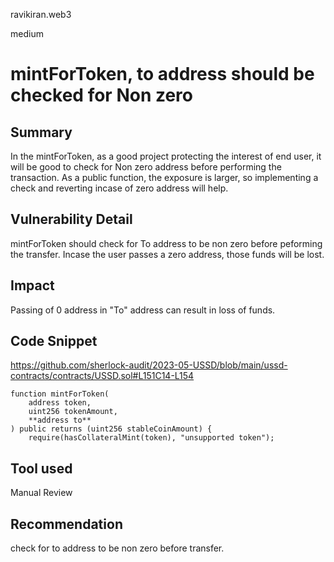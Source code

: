 ravikiran.web3

medium

# mintForToken, to address should be checked for Non zero

## Summary
In the mintForToken, as a good project protecting the interest of end user, it will be good to check for Non zero address before performing the transaction. As a public function, the exposure is larger, so implementing a check and reverting incase of zero address will help.

## Vulnerability Detail
mintForToken should check for To address to be non zero before peforming the transfer.  Incase the user passes a zero address, those funds will be lost.

## Impact
Passing of 0 address in "To" address can result in loss of funds.

## Code Snippet
https://github.com/sherlock-audit/2023-05-USSD/blob/main/ussd-contracts/contracts/USSD.sol#L151C14-L154

    function mintForToken(
        address token,
        uint256 tokenAmount,
        **address to**
    ) public returns (uint256 stableCoinAmount) {
        require(hasCollateralMint(token), "unsupported token");

    
## Tool used

Manual Review

## Recommendation
check for to address to be non zero before transfer.
